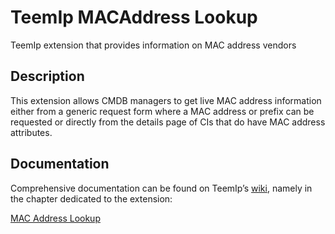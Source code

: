 # TeemIp MACAddress Lookup
TeemIp extension that provides information on MAC address vendors


## Description

This extension allows CMDB managers to get live MAC address information either from a generic request form where a MAC address or prefix can be requested or directly from the details page of CIs that do have MAC address attributes.

## Documentation

Comprehensive documentation can be found on TeemIp’s [wiki][1], namely in the chapter dedicated to the extension:

[MAC Address Lookup][2]

[1]: https://wiki.teemip.net
[2]: https://wiki.teemip.net/doku.php?id=extensions:teemip-macaddres-lookup
